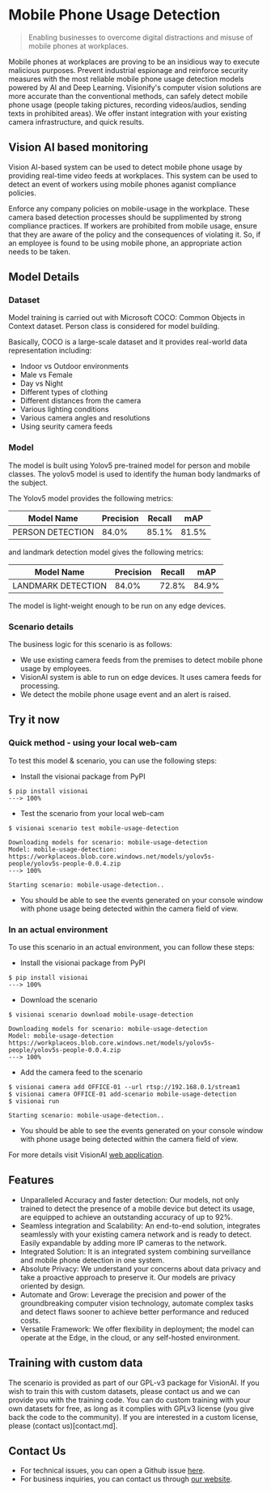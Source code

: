 # **Mobile Phone Usage Detection** 

> Enabling businesses to overcome digital distractions and misuse of mobile phones at workplaces.

Mobile phones at workplaces are proving to be an insidious way to execute malicious purposes. Prevent industrial espionage and reinforce security measures with the most reliable mobile phone usage detection models powered by AI and Deep Learning. 
Visionify's computer vision solutions are more accurate than the conventional methods, can safely detect mobile phone usage (people taking pictures, recording videos/audios, sending texts in prohibited areas). We offer instant integration with your existing camera infrastructure, and quick results. 


## Vision AI based monitoring


Vision AI-based system can be used to detect mobile phone usage by providing real-time video feeds at workplaces. This system can be used to detect an event of workers using mobile phones aganist compliance policies.


Enforce any company policies on mobile-usage in the workplace.
These camera based detection processes should be supplimented by strong compliance practices. If workers are prohibited from mobile usage, ensure that they are aware of the policy and the consequences of violating it. So, if an employee is found to be using mobile phone, an appropriate action needs to be taken.


## Model Details

### Dataset
Model training is carried out with Microsoft COCO: Common Objects in Context dataset. Person class is considered for model building. 

Basically, COCO is a  large-scale dataset and it provides real-world data representation including:

- Indoor vs Outdoor environments
- Male vs Female
- Day vs Night
- Different types of clothing
- Different distances from the camera
- Various lighting conditions
- Various camera angles and resolutions
- Using seurity camera feeds


### Model
The model is built using Yolov5 pre-trained model for person and mobile classes. The yolov5 model is used to identify the human body landmarks of the subject. 

The Yolov5 model provides the following metrics:


<div class="table">
    <table class="fl-table">
        <thead>
        <tr><th>Model Name</th>
            <th>Precision</th>
            <th>Recall</th>
            <th> mAP  </th>  
        </thead>
        <tbody>
        <tr>
            <td>PERSON DETECTION</td>
            <td>84.0% </td>
            <td>85.1% </td>
            <td>81.5% </td>
        </tr>
        </tbody>
    </table>
</div>

and landmark detection model gives the following metrics:


<div class="table">
    <table class="fl-table">
        <thead>
        <tr><th>Model Name</th>
            <th>Precision</th>
            <th>Recall</th>
            <th> mAP  </th>  
        </thead>
        <tbody>
        <tr>
            <td>LANDMARK DETECTION</td>
            <td>84.0% </td>
            <td>72.8% </td>
            <td>84.9% </td>
        </tr>
        </tbody>
    </table>
</div>


The model is light-weight enough to be run on any edge devices.

### Scenario details

The business logic for this scenario is as follows:
- We use existing camera feeds from the premises to detect mobile phone usage by employees.
- VisionAI system is able to run on edge devices. It uses camera feeds for processing. 
- We detect the mobile phone usage event and an alert is raised.



## Try it now 

### Quick method - using your local web-cam

To test this model & scenario, you can use the following steps:

- Install the visionai package from PyPI

<div class=termy>

```console
$ pip install visionai
---> 100%
```
</div>

- Test the scenario from your local web-cam

<div class=termy>

```console
$ visionai scenario test mobile-usage-detection

Downloading models for scenario: mobile-usage-detection
Model: mobile-usage-detection: https://workplaceos.blob.core.windows.net/models/yolov5s-people/yolov5s-people-0.0.4.zip
---> 100%

Starting scenario: mobile-usage-detection..

```
</div>


- You should be able to see the events generated on your console window with phone usage being detected within the camera field of view.

### In an actual environment

To use this scenario in an actual environment, you can follow these steps:

- Install the visionai package from PyPI

<div class=termy>

```console
$ pip install visionai
---> 100%
```
</div>

- Download the scenario

<div class=termy>

```console
$ visionai scenario download mobile-usage-detection

Downloading models for scenario: mobile-usage-detection
Model: mobile-usage-detection
https://workplaceos.blob.core.windows.net/models/yolov5s-people/yolov5s-people-0.0.4.zip
---> 100%
```

</div>

- Add the camera feed to the scenario

<div class=termy>

```console
$ visionai camera add OFFICE-01 --url rtsp://192.168.0.1/stream1
$ visionai camera OFFICE-01 add-scenario mobile-usage-detection
$ visionai run

Starting scenario: mobile-usage-detection..

```

</div>

- You should be able to see the events generated on your console window with phone usage being detected within the camera field of view.

For more details visit VisionAI [web application](https://visionify.ai/).


## Features

- Unparalleled Accuracy and faster detection: Our models, not only trained to detect the presence of a mobile device but detect its usage, are equipped to achieve an outstanding accuracy of up to 92%.   
- Seamless integration and Scalability: An end-to-end solution, integrates seamlessly with your existing camera network and is ready to detect. Easily expandable by adding more IP cameras to the network. 
- Integrated Solution: It is an integrated system combining surveillance and mobile phone detection in one system.
- Absolute Privacy: We understand your concerns about data privacy and take a proactive approach to preserve it. Our models are privacy oriented by design.
- Automate and Grow: Leverage the precision and power of the groundbreaking computer vision technology, automate complex tasks and detect flaws sooner to achieve better performance and reduced costs.   
- Versatile Framework: We offer flexibility in deployment; the model can operate at the Edge, in the cloud, or any self-hosted environment. 



## Training with custom data

The scenario is provided as part of our GPL-v3 package for VisionAI. If you wish to train this with custom datasets, please contact us and we can provide you with the training code. You can do custom training with your own datasets for free, as long as it complies with GPLv3 license (you give back the code to the community). If you are interested in a custom license, please (contact us)[contact.md].


## Contact Us

- For technical issues, you can open a Github issue [here](https://github.com/visionify/visionai).
- For business inquiries, you can contact us through [our website](https://visionify.ai/contact).